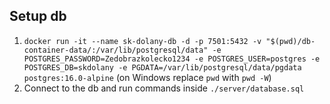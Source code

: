 ## Setup db

1. `docker run -it --name sk-dolany-db -d -p 7501:5432 -v "$(pwd)/db-container-data/:/var/lib/postgresql/data" -e POSTGRES_PASSWORD=Zedobrazkolecko1234 -e POSTGRES_USER=postgres -e POSTGRES_DB=skdolany -e PGDATA=/var/lib/postgresql/data/pgdata postgres:16.0-alpine` (on Windows replace `pwd` with `pwd -W`)
2. Connect to the db and run commands inside `./server/database.sql`
